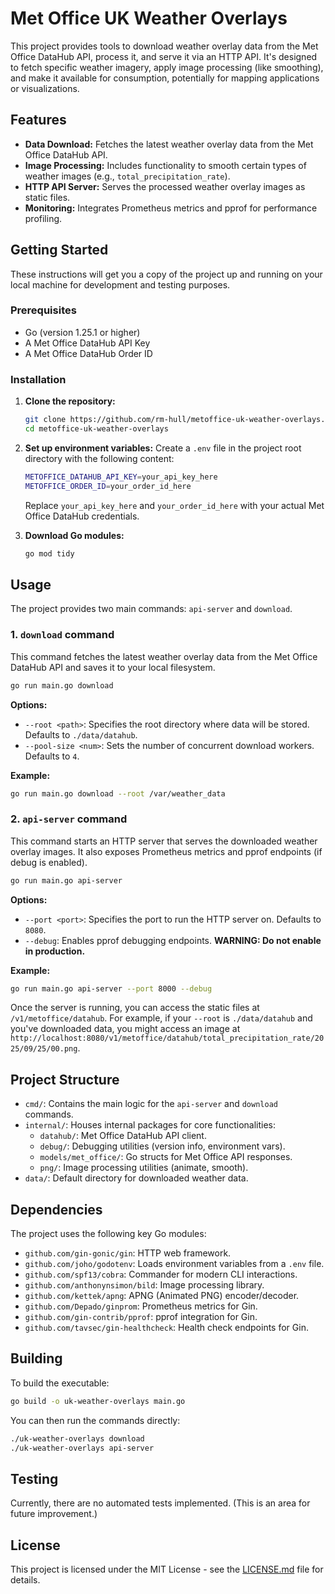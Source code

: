 # Met Office UK Weather Overlays

This project provides tools to download weather overlay data from the Met Office DataHub API, process it, and serve it via an HTTP API. It's designed to fetch specific weather imagery, apply image processing (like smoothing), and make it available for consumption, potentially for mapping applications or visualizations.

## Features

*   **Data Download:** Fetches the latest weather overlay data from the Met Office DataHub API.
*   **Image Processing:** Includes functionality to smooth certain types of weather images (e.g., `total_precipitation_rate`).
*   **HTTP API Server:** Serves the processed weather overlay images as static files.
*   **Monitoring:** Integrates Prometheus metrics and pprof for performance profiling.

## Getting Started

These instructions will get you a copy of the project up and running on your local machine for development and testing purposes.

### Prerequisites

*   Go (version 1.25.1 or higher)
*   A Met Office DataHub API Key
*   A Met Office DataHub Order ID

### Installation

1.  **Clone the repository:**
    ```bash
    git clone https://github.com/rm-hull/metoffice-uk-weather-overlays.git
    cd metoffice-uk-weather-overlays
    ```

2.  **Set up environment variables:**
    Create a `.env` file in the project root directory with the following content:
    ```sh
    METOFFICE_DATAHUB_API_KEY=your_api_key_here
    METOFFICE_ORDER_ID=your_order_id_here
    ```
    Replace `your_api_key_here` and `your_order_id_here` with your actual Met Office DataHub credentials.

3.  **Download Go modules:**
    ```bash
    go mod tidy
    ```

## Usage

The project provides two main commands: `api-server` and `download`.

### 1. `download` command

This command fetches the latest weather overlay data from the Met Office DataHub API and saves it to your local filesystem.

```bash
go run main.go download
```

**Options:**
*   `--root <path>`: Specifies the root directory where data will be stored. Defaults to `./data/datahub`.
*   `--pool-size <num>`: Sets the number of concurrent download workers. Defaults to `4`.

**Example:**
```bash
go run main.go download --root /var/weather_data
```

### 2. `api-server` command

This command starts an HTTP server that serves the downloaded weather overlay images. It also exposes Prometheus metrics and pprof endpoints (if debug is enabled).

```bash
go run main.go api-server
```

**Options:**
*   `--port <port>`: Specifies the port to run the HTTP server on. Defaults to `8080`.
*   `--debug`: Enables pprof debugging endpoints. **WARNING: Do not enable in production.**

**Example:**
```bash
go run main.go api-server --port 8000 --debug
```

Once the server is running, you can access the static files at `/v1/metoffice/datahub`. For example, if your `--root` is `./data/datahub` and you've downloaded data, you might access an image at `http://localhost:8080/v1/metoffice/datahub/total_precipitation_rate/2025/09/25/00.png`.

## Project Structure

*   `cmd/`: Contains the main logic for the `api-server` and `download` commands.
*   `internal/`: Houses internal packages for core functionalities:
    *   `datahub/`: Met Office DataHub API client.
    *   `debug/`: Debugging utilities (version info, environment vars).
    *   `models/met_office/`: Go structs for Met Office API responses.
    *   `png/`: Image processing utilities (animate, smooth).
*   `data/`: Default directory for downloaded weather data.

## Dependencies

The project uses the following key Go modules:

*   `github.com/gin-gonic/gin`: HTTP web framework.
*   `github.com/joho/godotenv`: Loads environment variables from a `.env` file.
*   `github.com/spf13/cobra`: Commander for modern CLI interactions.
*   `github.com/anthonynsimon/bild`: Image processing library.
*   `github.com/kettek/apng`: APNG (Animated PNG) encoder/decoder.
*   `github.com/Depado/ginprom`: Prometheus metrics for Gin.
*   `github.com/gin-contrib/pprof`: pprof integration for Gin.
*   `github.com/tavsec/gin-healthcheck`: Health check endpoints for Gin.

## Building

To build the executable:

```bash
go build -o uk-weather-overlays main.go
```

You can then run the commands directly:

```bash
./uk-weather-overlays download
./uk-weather-overlays api-server
```

## Testing

Currently, there are no automated tests implemented. (This is an area for future improvement.)

## License

This project is licensed under the MIT License - see the [LICENSE.md](LICENSE.md) file for details.
